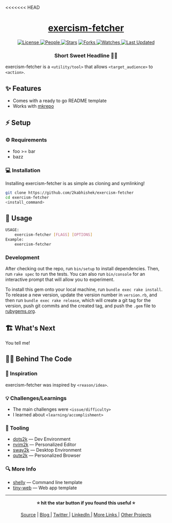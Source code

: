 <<<<<<< HEAD
<div align = "center">

<h1><a href="https://github.com/2kabhishek/exercism-fetcher">exercism-fetcher</a></h1>

<a href="https://github.com/2KAbhishek/exercism-fetcher/blob/main/LICENSE">
<img alt="License" src="https://img.shields.io/github/license/2kabhishek/exercism-fetcher?style=flat&color=eee&label="> </a>

<a href="https://github.com/2KAbhishek/exercism-fetcher/graphs/contributors">
<img alt="People" src="https://img.shields.io/github/contributors/2kabhishek/exercism-fetcher?style=flat&color=ffaaf2&label=People"> </a>

<a href="https://github.com/2KAbhishek/exercism-fetcher/stargazers">
<img alt="Stars" src="https://img.shields.io/github/stars/2kabhishek/exercism-fetcher?style=flat&color=98c379&label=Stars"></a>

<a href="https://github.com/2KAbhishek/exercism-fetcher/network/members">
<img alt="Forks" src="https://img.shields.io/github/forks/2kabhishek/exercism-fetcher?style=flat&color=66a8e0&label=Forks"> </a>

<a href="https://github.com/2KAbhishek/exercism-fetcher/watchers">
<img alt="Watches" src="https://img.shields.io/github/watchers/2kabhishek/exercism-fetcher?style=flat&color=f5d08b&label=Watches"> </a>

<a href="https://github.com/2KAbhishek/exercism-fetcher/pulse">
<img alt="Last Updated" src="https://img.shields.io/github/last-commit/2kabhishek/exercism-fetcher?style=flat&color=e06c75&label="> </a>

<h3>Short Sweet Headline 🎇🎉</h3>

</div>

exercism-fetcher is a `<utility/tool>` that allows `<target_audience>` to `<action>`.

## ✨ Features

- Comes with a ready to go README template
- Works with [mkrepo](https://github.com/2kabhishek/mkrepo)

## ⚡ Setup

### ⚙️ Requirements

- foo >= bar
- bazz

### 💻 Installation

Installing exercism-fetcher is as simple as cloning and symlinking!

```bash
git clone https://github.com/2kabhishek/exercism-fetcher
cd exercism-fetcher
<install_command>
```

## 🚀 Usage

```bash
USAGE:
    exercism-fetcher [FLAGS] [OPTIONS]
Example:
    exercism-fetcher
```

### Development

After checking out the repo, run `bin/setup` to install dependencies. Then, run `rake spec` to run the tests. You can also run `bin/console` for an interactive prompt that will allow you to experiment.

To install this gem onto your local machine, run `bundle exec rake install`. To release a new version, update the version number in `version.rb`, and then run `bundle exec rake release`, which will create a git tag for the version, push git commits and the created tag, and push the `.gem` file to [rubygems.org](https://rubygems.org).

## 🏗️ What's Next

You tell me!

## 🧑‍💻 Behind The Code

### 🌈 Inspiration

exercism-fetcher was inspired by `<reason/idea>`.

### 💡 Challenges/Learnings

- The main challenges were `<issue/difficulty>`
- I learned about `<learning/accomplishment>`

### 🧰 Tooling

- [dots2k](https://github.com/2kabhishek/dots2k) — Dev Environment
- [nvim2k](https://github.com/2kabhishek/nvim2k) — Personalized Editor
- [sway2k](https://github.com/2kabhishek/sway2k) — Desktop Environment
- [qute2k](https://github.com/2kabhishek/qute2k) — Personalized Browser

### 🔍 More Info

- [shelly](https://github.com/2kabhishek/shelly) — Command line template
- [tiny-web](https://github.com/2kabhishek/tiny-web) — Web app template

<hr>

<div align="center">

<strong>⭐ hit the star button if you found this useful ⭐</strong><br>

<a href="https://github.com/2KAbhishek/exercism-fetcher">Source</a>
| <a href="https://2kabhishek.github.io/blog" target="_blank">Blog </a>
| <a href="https://twitter.com/2kabhishek" target="_blank">Twitter </a>
| <a href="https://linkedin.com/in/2kabhishek" target="_blank">LinkedIn </a>
| <a href="https://2kabhishek.github.io/links" target="_blank">More Links </a>
| <a href="https://2kabhishek.github.io/projects" target="_blank">Other Projects </a>

</div>
